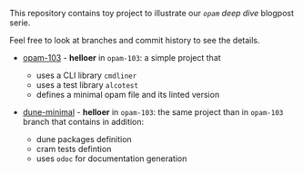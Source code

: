 This repository contains toy project to illustrate our _`opam` deep dive_ blogpost serie.

Feel free to look at branches and commit history to see the details.

* [opam-103]( https://github.com/OCamlPro/opam_bps_examples/tree/opam-103) - **helloer** in `opam-103`: a simple project that
  * uses a CLI library `cmdliner`
  * uses a test library `alcotest`
  * defines a minimal opam file and its linted version

* [dune-minimal]( https://github.com/OCamlPro/opam_bps_examples/tree/dune-minimal) - **helloer** in `opam-103`: the same project than in `opam-103` branch that contains in addition:
  * dune packages definition
  * cram tests defintion
  * uses `odoc` for documentation generation
